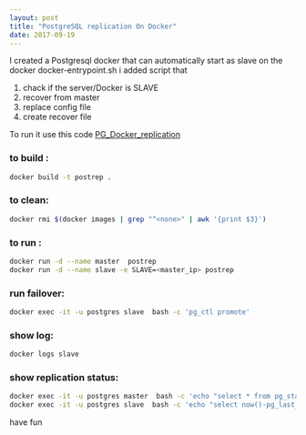 ```yaml
---
layout: post
title: "PostgreSQL replication On Docker"
date: 2017-09-19
---
```


I created a Postgresql docker that can automatically start as slave
on the docker docker-entrypoint.sh i added script that 

1. chack if the server/Docker is SLAVE 
2. recover from master 
3. replace config file 
4. create recover file 

To run it use this code [PG_Docker_replication](https://github.com/barucho/PG_Docker_replication.git) 


### to build :
```bash 
docker build -t postrep .
```
### to clean:
```bash 
docker rmi $(docker images | grep "^<none>" | awk '{print $3}')
```
### to run  :
```bash 
docker run -d --name master  postrep
docker run -d --name slave -e SLAVE=<master_ip> postrep
```
### run failover:
```bash 
docker exec -it -u postgres slave  bash -c 'pg_ctl promote'
```
### show log:
```bash
docker logs slave
```
### show replication status:
```bash 
docker exec -it -u postgres master  bash -c 'echo "select * from pg_stat_replication;" |psql' 
docker exec -it -u postgres slave  bash -c 'echo "select now()-pg_last_xact_replay_timestamp();" |psql'
```


have fun